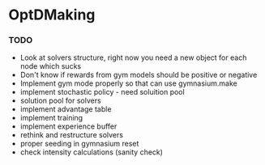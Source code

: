 # OptDMaking

### TODO

 - Look at solvers structure, right now you need a new object for each node which sucks
 - Don't know if rewards from gym models should be positive or negative
 - Implement gym mode properly so that can use gymnasium.make
 - implement stochastic policy - need soluition pool
 - solution pool for solvers
 - implement advantage table
 - implement training
 - implement experience buffer
 - rethink and restructure solvers
 - proper seeding in gymnasium reset
 - check intensity calculations (sanity check)